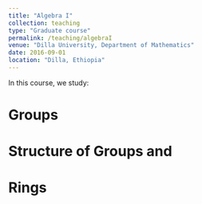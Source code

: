 ```yaml
---
title: "Algebra I"
collection: teaching
type: "Graduate course"
permalink: /teaching/algebraI
venue: "Dilla University, Department of Mathematics"
date: 2016-09-01
location: "Dilla, Ethiopia"
---
```


In this course, we study:

Groups
======

Structure of Groups and 
======

Rings
======
